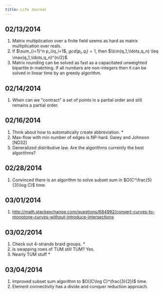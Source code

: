 ```yaml
---
title: Life Journal
---
```


## 02/13/2014

1. Matrix multiplication over a finite field seems as hard as matrix multiplication over reals.
2. If $\sum_{i=1}^n p_i/q_i=1$, $gcd(p_i,q_i)=1$, then $\lcm(q_1,\ldots,q_n) \leq \max(q_1,\ldots,q_n)^{n/2}$.
3. Matrix rounding can be solved as fast as a capacitated unweighted bipartite $b$-matching. If all numbers are non-integers then it can be solved in linear time by an greedy algorithm.

## 02/14/2014

1. When can we "contract" a set of points in a partial order and still remains a partial order.

## 02/16/2014

1. Think about how to automatically create abbreviation. *
2. Max-flow with min number of edges is NP-hard. Garey and Johnson [ND32]
3. Generalized distributive law. Are the algorithms currently the best algorithms?

## 02/28/2014

1. Convinced there is an algorithm to solve subset sum in $O(C^\frac{5}{3}\log C)$ time.

## 03/01/2014

1. http://math.stackexchange.com/questions/684992/convert-curves-to-monotone-curves-without-introduce-intersections

## 03/02/2014

1. Check out 4-strands braid groups. *
2. Is swapping rows of TUM still TUM? Yes.
3. Nearly TUM stuff *

## 03/04/2014

1. Improved subset sum algorithm to $O((C\log C)^\frac{3}{2})$ time.
2. Element connectivity has a divide and conquer reduction approach. 
